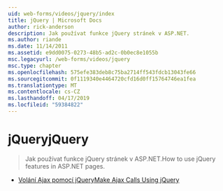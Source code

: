 ```yaml
---
uid: web-forms/videos/jquery/index
title: jQuery | Microsoft Docs
author: rick-anderson
description: Jak používat funkce jQuery stránek v ASP.NET.
ms.author: riande
ms.date: 11/14/2011
ms.assetid: e9dd0075-0273-48b5-ad2c-0b0ec8e1055b
msc.legacyurl: /web-forms/videos/jquery
msc.type: chapter
ms.openlocfilehash: 575efe383deb8c75ba2714ff543fdcb13043fe66
ms.sourcegitcommit: 0f1119340e4464720cfd16d0ff15764746ea1fea
ms.translationtype: MT
ms.contentlocale: cs-CZ
ms.lasthandoff: 04/17/2019
ms.locfileid: "59384822"
---
```

# <a name="jquery"></a><span data-ttu-id="9c595-103">jQuery</span><span class="sxs-lookup"><span data-stu-id="9c595-103">jQuery</span></span>

> <span data-ttu-id="9c595-104">Jak používat funkce jQuery stránek v ASP.NET.</span><span class="sxs-lookup"><span data-stu-id="9c595-104">How to use jQuery features in ASP.NET pages.</span></span>


- [<span data-ttu-id="9c595-105">Volání Ajax pomocí jQuery</span><span class="sxs-lookup"><span data-stu-id="9c595-105">Make Ajax Calls Using jQuery</span></span>](how-do-i-make-ajax-calls-using-jquery.md)
